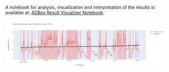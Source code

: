 A notebook for analysis, visualization and interpretation of the results is available at: [ADBox Result Visualizer Notebook](./../../siem_mtad_gat/frontend/viznotebook/result_visualizer.ipynb).

![Prediction](./_figures/prediction.png)
